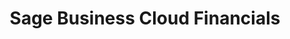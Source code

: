 ---
title: "Sage Business Cloud Financials"
seoTitle: "Sage Business Cloud Financials Getting Started"
seoDescription: "Integrate your Sage Business Cloud Financials with supported B2B and B2C Systems through Stock2Shop"
seoKeyword: ["Sage Business Cloud Financials", "Integrations"]
type: help
source: "sage-business-cloud-financials"
tags: ["gettingstarted", "sage-business-cloud-financials"]
draft: true
---